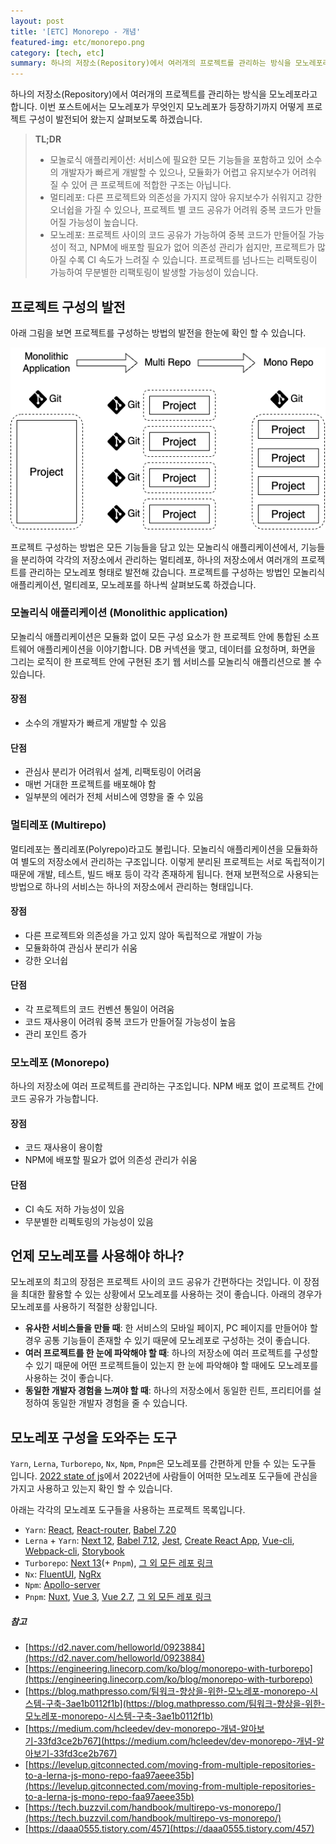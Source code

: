 ```yaml
---
layout: post
title: '[ETC] Monorepo - 개념'
featured-img: etc/monorepo.png
category: [tech, etc]
summary: 하나의 저장소(Repository)에서 여러개의 프로젝트를 관리하는 방식을 모노레포라고 합니다. 이번 포스트에서는 모노레포가 무엇인지 모노레포가 등장하기까지 어떻게 프로젝트 구성이 발전되어 왔는지 살펴보도록 하겠습니다.
---
```


하나의 저장소(Repository)에서 여러개의 프로젝트를 관리하는 방식을 모노레포라고 합니다. 이번 포스트에서는 모노레포가 무엇인지 모노레포가 등장하기까지 어떻게 프로젝트 구성이 발전되어 왔는지 살펴보도록 하겠습니다.

> **TL;DR**
>
> - 모놀로식 애플리케이션: 서비스에 필요한 모든 기능들을 포함하고 있어 소수의 개발자가 빠르게 개발할 수 있으나, 모듈화가 어렵고 유지보수가 어려워 질 수 있어 큰 프로젝트에 적합한 구조는 아닙니다.
> - 멀티레포: 다른 프로젝트와 의존성을 가지지 않아 유지보수가 쉬워지고 강한 오너쉽을 가질 수 있으나, 프로젝트 별 코드 공유가 어려워 중복 코드가 만들어질 가능성이 높습니다.
> - 모노레포: 프로젝트 사이의 코드 공유가 가능하여 중복 코드가 만들어질 가능성이 적고, NPM에 배포할 필요가 없어 의존성 관리가 쉽지만, 프로젝트가 많아질 수록 CI 속도가 느려질 수 있습니다. 프로젝트를 넘나드는 리팩토링이 가능하여 무분별한 리팩토링이 발생할 가능성이 있습니다.

## 프로젝트 구성의 발전
아래 그림을 보면 프로젝트를 구성하는 방법의 발전을 한눈에 확인 할 수 있습니다.

![프로젝트 구성 발전 과정](/assets/img/posts/etc/monorepo_concept.png)

프로젝트 구성하는 방법은 모든 기능들을 담고 있는 모놀리식 애플리케이션에서, 기능들을 분리하여 각각의 저장소에서 관리하는 멀티레포, 하나의 저장소에서 여러개의 프로젝트를 관리하는 모노레포 형태로 발전해 갔습니다. 프로젝트를 구성하는 방법인 모놀리식 애플리케이션, 멀티레포, 모노레포를 하나씩 살펴보도록 하겠습니다.

### 모놀리식 애플리케이션 (Monolithic application)
모놀리식 애플리케이션은 모듈화 없이 모든 구성 요소가 한 프로젝트 안에 통합된 소프트웨어 애플리케이션을 이야기합니다. DB 커넥션을 맺고, 데이터를 요청하며, 화면을 그리는 로직이 한 프로젝트 안에 구현된 초기 웹 서비스를 모놀리식 애플리션으로 볼 수 있습니다.

#### 장점
- 소수의 개발자가 빠르게 개발할 수 있음

#### 단점
- 관심사 분리가 어려워서 설계, 리팩토링이 어려움
- 매번 거대한 프로젝트를 배포해야 함
- 일부분의 에러가 전체 서비스에 영향을 줄 수 있음

### 멀티레포 (Multirepo)
멀티레포는 폴리레포(Polyrepo)라고도 불립니다. 모놀리식 애플리케이션을 모듈화하여 별도의 저장소에서 관리하는 구조입니다. 이렇게 분리된 프로젝트는 서로 독립적이기 때문에 개발, 테스트, 빌드 배포 등이 각각 존재하게 됩니다. 현재 보편적으로 사용되는 방법으로 하나의 서비스는 하나의 저장소에서 관리하는 형태입니다.

#### 장점
- 다른 프로젝트와 의존성을 가고 있지 않아 독립적으로 개발이 가능
- 모듈화하여 관심사 분리가 쉬움
- 강한 오너쉽

#### 단점
- 각 프로젝트의 코드 컨벤션 통일이 어려움
- 코드 재사용이 어려워 중복 코드가 만들어질 가능성이 높음
- 관리 포인트 증가

### 모노레포 (Monorepo)
하나의 저장소에 여러 프로젝트를 관리하는 구조입니다. NPM 배포 없이 프로젝트 간에 코드 공유가 가능합니다.

#### 장점
- 코드 재사용이 용이함
- NPM에 배포할 필요가 없어 의존성 관리가 쉬움

#### 단점
- CI 속도 저하 가능성이 있음
- 무분별한 리펙토링의 가능성이 있음

## 언제 모노레포를 사용해야 하나?
모노레포의 최고의 장점은 프로젝트 사이의 코드 공유가 간편하다는 것입니다. 이 장점을 최대한 활용할 수 있는 상황에서 모노레포를 사용하는 것이 좋습니다. 아래의 경우가 모노레포를 사용하기 적절한 상황입니다.

- **유사한 서비스들을 만들 때**: 한 서비스의 모바일 페이지, PC 페이지를 만들어야 할 경우 공통 기능들이 존재할 수 있기 때문에 모노레포로 구성하는 것이 좋습니다.
- **여러 프로젝트를 한 눈에 파악해야 할 때**: 하나의 저장소에 여러 프로젝트를 구성할 수 있기 때문에 어떤 프로젝트들이 있는지 한 눈에 파악해야 할 때에도 모노레포를 사용하는 것이 좋습니다.
- **동일한 개발자 경험을 느껴야 할 때**: 하나의 저장소에서 동일한 린트, 프리티어를 설정하여 동일한 개발자 경험을 줄 수 있습니다.

## 모노레포 구성을 도와주는 도구
`Yarn`, `Lerna`, `Turborepo`, `Nx`, `Npm`, `Pnpm`은 모노레포를 간편하게 만들 수 있는 도구들 입니다. [2022 state of js](https://2022.stateofjs.com/en-US/libraries/monorepo-tools/)에서 2022년에 사람들이 어떠한 모노레포 도구들에 관심을 가지고 사용하고 있는지 확인 할 수 있습니다.

아래는 각각의 모노레포 도구들을 사용하는 프로젝트 목록입니다.

- `Yarn`: [React](https://github.com/facebook/react/blob/main/package.json#L3-L5), [React-router](https://github.com/remix-run/react-router/blob/main/package.json#L4-L12), [Babel 7.20](https://github.com/babel/babel/blob/main/package.json#L78-L85)
- `Lerna` + `Yarn`: [Next 12](https://github.com/vercel/next.js/blob/21994ce591be70b03176a2512c7304381d52e629/lerna.json#L2), [Babel 7.12](https://github.com/babel/babel/blob/v7.12.12/lerna.json), [Jest](https://github.com/facebook/jest/blob/main/lerna.json#L5), [Create React App](https://github.com/facebook/create-react-app/blob/main/lerna.json#L3), [Vue-cli](https://github.com/vuejs/vue-cli/blob/dev/lerna.json#L2), [Webpack-cli](https://github.com/webpack/webpack-cli/blob/master/lerna.json#L5), [Storybook](https://github.com/storybookjs/storybook/blob/next/code/lerna.json#L2)
- `Turborepo`: [Next 13](https://github.com/vercel/next.js/blob/canary/turbo.json)(+ `Pnpm`), [그 외 모든 레포 링크](https://github.com/vercel/turbo/discussions/103)
- `Nx`: [FluentUI](https://github.com/microsoft/fluentui/blob/master/nx.json), [NgRx](https://github.com/ngrx/platform/blob/master/nx.json)
- `Npm`: [Apollo-server](https://github.com/apollographql/apollo-server/blob/main/package.json#L32-L38)
- `Pnpm`: [Nuxt](https://github.com/nuxt/nuxt/blob/main/pnpm-workspace.yaml), [Vue 3](https://github.com/vuejs/core/blob/main/pnpm-workspace.yaml), [Vue 2.7](https://github.com/vuejs/vue/blob/main/pnpm-workspace.yaml), [그 외 모든 레포 링크](https://pnpm.io/users)

##### 참고
- [https://d2.naver.com/helloworld/0923884](https://d2.naver.com/helloworld/0923884)
- [https://engineering.linecorp.com/ko/blog/monorepo-with-turborepo](https://engineering.linecorp.com/ko/blog/monorepo-with-turborepo)
- [https://blog.mathpresso.com/팀워크-향상을-위한-모노레포-monorepo-시스템-구축-3ae1b0112f1b](https://blog.mathpresso.com/팀워크-향상을-위한-모노레포-monorepo-시스템-구축-3ae1b0112f1b)
- [https://medium.com/hcleedev/dev-monorepo-개념-알아보기-33fd3ce2b767](https://medium.com/hcleedev/dev-monorepo-개념-알아보기-33fd3ce2b767)
- [https://levelup.gitconnected.com/moving-from-multiple-repositories-to-a-lerna-js-mono-repo-faa97aeee35b](https://levelup.gitconnected.com/moving-from-multiple-repositories-to-a-lerna-js-mono-repo-faa97aeee35b)
- [https://tech.buzzvil.com/handbook/multirepo-vs-monorepo/](https://tech.buzzvil.com/handbook/multirepo-vs-monorepo/)
- [https://daaa0555.tistory.com/457](https://daaa0555.tistory.com/457)
